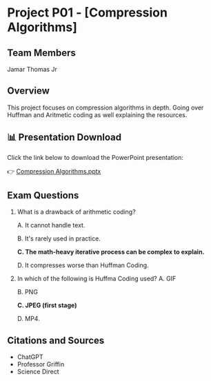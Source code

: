 # Project P01 - [Compression Algorithms]

## Team Members
Jamar Thomas Jr

## Overview
This project focuses on compression algorithms in depth. Going over Huffman and Aritmetic coding as well explaining the resources.

## 📊 Presentation Download

Click the link below to download the PowerPoint presentation:

👉 [Compression Algorithms.pptx](./Compression%20Algorithms.pptx)

## Exam Questions
1. What is a drawback of arithmetic coding?
   
   A. It cannot handle text.
   
   B. It's rarely used in practice.
   
   **C. The math-heavy iterative process can be complex to explain.**  
 
    D. It compresses worse than Huffman Coding.

2. In which of the following is Huffma Coding used?
    A. GIF
   
    B. PNG
   
    **C. JPEG (first stage)**
   
    D. MP4.  
   
   
   


## Citations and Sources
- ChatGPT
- Professor Griffin
- Science Direct
